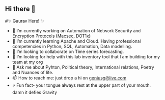 ## Hi there 👋

#✨ Gaurav Here! ✨

- 🔭 I’m currently working on Automation of Network Security and Encryption Protocols (Macsec, DOT1x)
- 🌱 I’m currently learning Apache and Cloud. Having professional  competencies in Python, SQL, Automation, Data modelling.
- 👯 I’m looking to collaborate on Time series forecasting.
- 🤔 I’m looking for help with this lab inventory tool that I am building for my team at my org
- 💬 Ask me about Pyhton, Political theory, International relations, Poetry and Nuances of life.
- 📫 How to reach me: just drop a hi on geniusg@live.com
- ⚡ Fun fact- your tongue always rest at the upper part of your mouth. damn it defies Gravity

